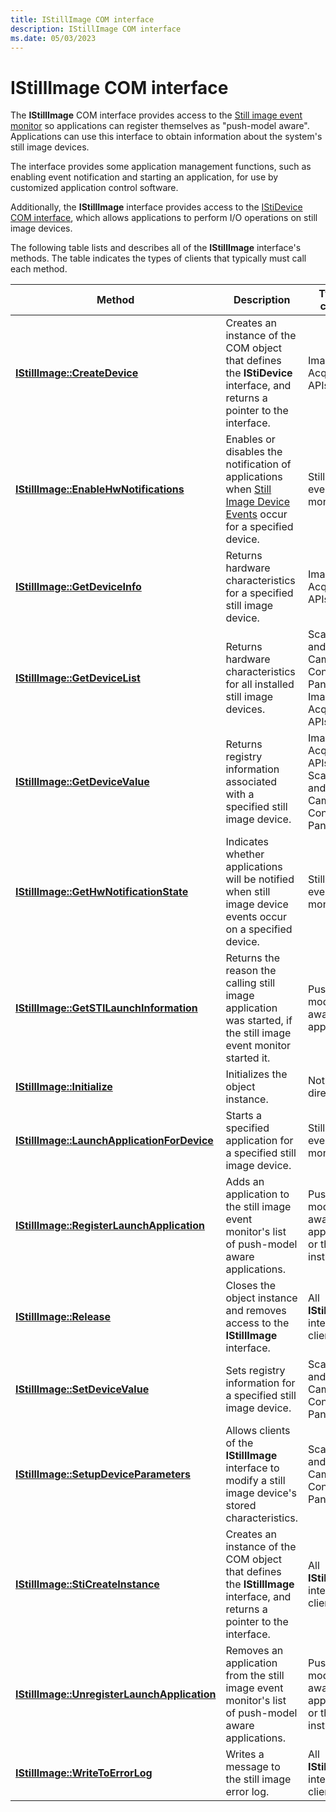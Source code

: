 ```yaml
---
title: IStillImage COM interface
description: IStillImage COM interface
ms.date: 05/03/2023
---
```


# IStillImage COM interface

The **IStillImage** COM interface provides access to the [Still image event monitor](overview-of-sti-components.md#ddk-still-image-event-monitor-si) so applications can register themselves as "push-model aware". Applications can use this interface to obtain information about the system's still image devices.

The interface provides some application management functions, such as enabling event notification and starting an application, for use by customized application control software.

Additionally, the **IStillImage** interface provides access to the [IStiDevice COM interface](istidevice-com-interface.md), which allows applications to perform I/O operations on still image devices.

The following table lists and describes all of the **IStillImage** interface's methods. The table indicates the types of clients that typically must call each method.

| Method | Description | Typical callers |
|--|--|--|
| [**IStillImage::CreateDevice**](/previous-versions/windows/hardware/drivers/ff543778(v=vs.85)) | Creates an instance of the COM object that defines the **IStiDevice** interface, and returns a pointer to the interface. | Image Acquisition APIs |
| [**IStillImage::EnableHwNotifications**](/previous-versions/windows/hardware/drivers/ff543780(v=vs.85)) | Enables or disables the notification of applications when [Still Image Device Events](still-image-device-events.md) occur for a specified device. | Still image event monitor |
| [**IStillImage::GetDeviceInfo**](/previous-versions/windows/hardware/drivers/ff543782(v=vs.85)) | Returns hardware characteristics for a specified still image device. | Image Acquisition APIs |
| [**IStillImage::GetDeviceList**](/previous-versions/windows/hardware/drivers/ff543784(v=vs.85)) | Returns hardware characteristics for all installed still image devices. | Scanners and Cameras Control Panel, Image Acquisition APIs |
| [**IStillImage::GetDeviceValue**](/previous-versions/windows/hardware/drivers/ff543786(v=vs.85)) | Returns registry information associated with a specified still image device. | Image Acquisition APIs, Scanners and Cameras Control Panel |
| [**IStillImage::GetHwNotificationState**](/previous-versions/windows/hardware/drivers/ff543788(v=vs.85)) | Indicates whether applications will be notified when still image device events occur on a specified device. | Still image event monitor |
| [**IStillImage::GetSTILaunchInformation**](/previous-versions/windows/hardware/drivers/ff543790(v=vs.85)) | Returns the reason the calling still image application was started, if the still image event monitor started it. | Push-model aware applications |
| [**IStillImage::Initialize**](/previous-versions/windows/hardware/drivers/ff543793(v=vs.85)) | Initializes the object instance. | Not called directly |
| [**IStillImage::LaunchApplicationForDevice**](/previous-versions/windows/hardware/drivers/ff543796(v=vs.85)) | Starts a specified application for a specified still image device. | Still image event monitor |
| [**IStillImage::RegisterLaunchApplication**](/previous-versions/windows/hardware/drivers/ff543798(v=vs.85)) | Adds an application to the still image event monitor's list of push-model aware applications. | Push-model aware applications or their installers |
| [**IStillImage::Release**](/previous-versions/windows/hardware/drivers/ff543799(v=vs.85)) | Closes the object instance and removes access to the **IStillImage** interface. | All **IStillImage** interface clients |
| [**IStillImage::SetDeviceValue**](/previous-versions/windows/hardware/drivers/ff543801(v=vs.85)) | Sets registry information for a specified still image device. | Scanners and Cameras Control Panel |
| [**IStillImage::SetupDeviceParameters**](/previous-versions/windows/hardware/drivers/ff543803(v=vs.85)) | Allows clients of the **IStillImage** interface to modify a still image device's stored characteristics. | Scanners and Cameras Control Panel |
| [**IStillImage::StiCreateInstance**](/previous-versions/windows/hardware/drivers/ff543804(v=vs.85)) | Creates an instance of the COM object that defines the **IStillImage** interface, and returns a pointer to the interface. | All **IStillImage** interface clients |
| [**IStillImage::UnregisterLaunchApplication**](/previous-versions/windows/hardware/drivers/ff543806(v=vs.85)) | Removes an application from the still image event monitor's list of push-model aware applications. | Push-model aware applications or their installers |
| [**IStillImage::WriteToErrorLog**](/previous-versions/windows/hardware/drivers/ff543807(v=vs.85)) | Writes a message to the still image error log. | All **IStillImage** interface clients |
